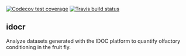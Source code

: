   <!-- badges: start -->
  [![Codecov test coverage](https://codecov.io/gh/shaliulab/idocr/branch/master/graph/badge.svg?token=QOJ2CGNJRJ)](https://codecov.io/gh/shaliulab/idocr?branch=master)
  [![Travis build status](https://travis-ci.com/shaliulab/idocr.svg?branch=master)](https://travis-ci.com/shaliulab/idocr)
  <!-- badges: end -->
  
  ## idocr

Analyze datasets generated with the IDOC platform to quantify olfactory conditioning in the fruit fly.
